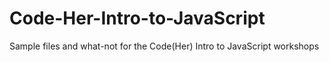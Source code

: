 # Code-Her-Intro-to-JavaScript
Sample files and what-not for the Code(Her) Intro to JavaScript workshops

